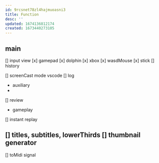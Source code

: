 ```yaml
---
id: 9rcsnet78zl4hajmuoasni3
title: Function
desc: ''
updated: 1674136812174
created: 1673440273105
---
```


## main
[] input view
  [x] gamepad
    [x] dolphin
    [x] xbox
  [x] wasdMouse
  [x] stick
  [] history
  
[] screenCast mode vscode
[] log
  - auxiliary
  - 

[] review
  - gameplay

[] instant replay

[] titles, subtitles, lowerThirds
[] thumbnail generator
  - 

[] toMidi signal